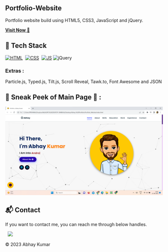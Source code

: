 ## Portfolio-Website
Portfolio website build using HTML5, CSS3, JavaScript and jQuery.

<a href="https://abhaykumar2808-portfolio.netlify.app/" target="_blank">**Visit Now** 🚀</a>


## 📌 Tech Stack
[![HTML](https://img.shields.io/badge/html5%20-%23E34F26.svg?&style=for-the-badge&logo=html5&logoColor=white)](https://github.com/jigar-sable/Portfolio-Website/search?l=html)&nbsp;
[![CSS](https://img.shields.io/badge/css3%20-%231572B6.svg?&style=for-the-badge&logo=css3&logoColor=white)](https://github.com/jigar-sable/Portfolio-Website/search?l=css)&nbsp;
[![JS](https://img.shields.io/badge/javascript%20-%23323330.svg?&style=for-the-badge&logo=javascript&logoColor=%23F7DF1E)](https://github.com/jigar-sable/Portfolio-Website/search?l=javascript)
<img alt="jQuery" src="https://img.shields.io/badge/jquery-%230769AD.svg?style=for-the-badge&logo=jquery&logoColor=white"/>

### Extras : 
Particle.js, Typed.js, Tilt.js, Scroll Reveal, Tawk.to, Font Awesome and JSON

## 📌 Sneak Peek of Main Page 🙈 :
![mockup720](https://github.com/Abhay2628/Portfolio/blob/main/assets/images/projects/portfolio1.png)

<h2>📬 Contact</h2>


If you want to contact me, you can reach me through below handles.

&nbsp;&nbsp;<a href="https://www.linkedin.com/in/abhay-kumar-815a37268/"><img src="https://www.felberpr.com/wp-content/uploads/linkedin-logo.png" width="30"></img></a>

© 2023 Abhay Kumar
